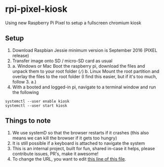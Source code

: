# rpi-pixel-kiosk
Using new Raspberry Pi Pixel to setup a fullscreen chromium kiosk

## Setup

1. Download Raspbian Jessie minimum version is September 2016 (PIXEL release)
2. Transfer image onto SD / micro-SD card as usual
3. a. Windows or Mac
   Boot the raspberry pi, download the files and unpack them to your root folder (`/`)
   b. Linux
   Mount the root partition and overlay the files to the root folder (I find this easier, but if it's too much, follow 3. a.)
4. With a booted and logged-in pi, navigate to a terminal window and run the following

```
systemctl --user enable kiosk
systemctl --user start kiosk
```

## Things to note

1. We use systemD so that the browser restarts if it crashes (this also means we can kill the browser if it gets too hungry)
2. It is still possible if a keyboard is attached to navigate the system
3. This is an internal project, built for fun, shared in-case it helps, please contribute issues, PR's, make it awesome!
4. To change the URL, you want to edit [this line of this file](https://github.com/CODESIGN2/rpi-pixel-kiosk/blob/master/home/pi/.config/systemd/user/kiosk.service#L6).
